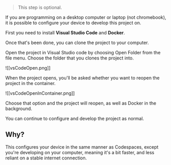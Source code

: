 > This step is optional.

If you are programming on a desktop computer or laptop (not chromebook), it is possible to configure your device to develop this project on.

First you need to install **Visual Studio Code** and **Docker**.

Once that's been done, you can clone the project to your computer. 


Open the project in Visual Studio code by choosing Open Folder from the file menu. Choose the folder that you clones the project into.

![[vsCodeOpen.png]]

When the project opens, you'll be asked whether you want to reopen the project in the container.

![[vsCodeOpenInContainer.png]]

Choose that option and the project will reopen, as well as Docker in the background. 

You can continue to configure and develop the project as normal.

## Why?

This configures your device in the same manner as Codespaces, except you're developing on your computer, meaning it's a bit faster, and less reliant on a stable internet connection.

# 